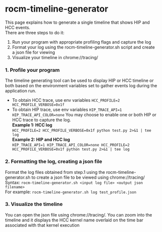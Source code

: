 # rocm-timeline-generator

This page explains how to generate a single timeline that shows HIP and HCC events.  
There are three steps to do it:
1. Run your program with appropriate profiling flags and capture the log
2. Format your log using the rocm-timeline-generator.sh script and create a json file for viewing
3. Visualize your timeline in chrome://tracing/

### 1. Profile your program
The timeline generating tool can be used to display HIP or HCC timeline or both based on the environment variables set to gather events log during the application run.  
* To obtain HCC trace, use env variables `HCC_PROFILE=2 HCC_PROFILE_VERBOSE=0x1f`
* To obtain HIP trace, use env variables `HIP_TRACE_API=1 HIP_TRACE_API_COLOR=none`
You may choose to enable one or both HIP or HCC trace to capture the log.  
**Example 1: HCC log**  
`HCC_PROFILE=2 HCC_PROFILE_VERBOSE=0x1f python test.py 2>&1 | tee log`  
**Example 2: HIP and HCC log**  
`HIP_TRACE_API=1 HIP_TRACE_API_COLOR=none HCC_PROFILE=2 HCC_PROFILE_VERBOSE=0x1f python test.py 2>&1 | tee log`  

### 2. Formatting the log, creating a json file
Format the log files obtained from step.1 using the rocm-timeline-generator.sh to create a json file to be viewed using chrome://tracing/  
Syntax:  `rocm-timeline-generator.sh <input log file> <output json filename>`  
For example: `rocm-timeline-generator.sh log test_profile.json`

### 3. Visualize the timeline
You can open the json file using chrome://tracing/. You can zoom into the timeline and it displays the HCC kernel name overlaid on the time bar associated with that kernel execution
